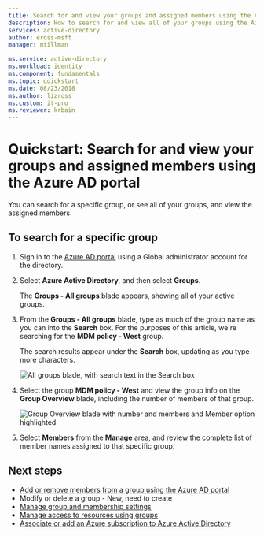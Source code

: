 ```yaml
---
title: Search for and view your groups and assigned members using the Azure AD portal | Microsoft Docs
description: How to search for and view all of your groups using the Azure Active Directory portal.
services: active-directory
author: eross-msft
manager: mtillman

ms.service: active-directory
ms.workload: identity
ms.component: fundamentals
ms.topic: quickstart
ms.date: 08/23/2018
ms.author: lizross
ms.custom: it-pro
ms.reviewer: krbain
---
```


# Quickstart: Search for and view your groups and assigned members using the Azure AD portal

You can search for a specific group, or see all of your groups, and view the assigned members.

## To search for a specific group
1. Sign in to the [Azure AD portal](https://portal.azure.com) using a Global administrator account for the directory.

2. Select **Azure Active Directory**, and then select **Groups**.

    The **Groups - All groups** blade appears, showing all of your active groups.

3. From the **Groups - All groups** blade, type as much of the group name as you can into the **Search** box. For the purposes of this article, we're searching for the **MDM policy - West** group.

    The search results appear under the **Search** box, updating as you type more characters.

    ![All groups blade, with search text in the Search box](media/active-directory-groups-view-azure-portal/search-for-specific-group.png)

4. Select the group **MDM policy - West** and view the group info on the **Group Overview** blade, including the number of members of that group.

    ![Group Overview blade with number and members and Member option highlighted](media/active-directory-groups-view-azure-portal/group-overview-blade.png)

5. Select **Members** from the **Manage** area, and review the complete list of member names assigned to that specific group.

## Next steps

- [Add or remove members from a group using the Azure AD portal](active-directory-groups-members-azure-portal.md)
- Modify or delete a group - New, need to create
- [Manage group and membership settings](active-directory-groups-settings-azure-portal.md)
- [Manage access to resources using groups](active-directory-manage-groups.md)
- [Associate or add an Azure subscription to Azure Active Directory](active-directory-how-subscriptions-associated-directory.md)